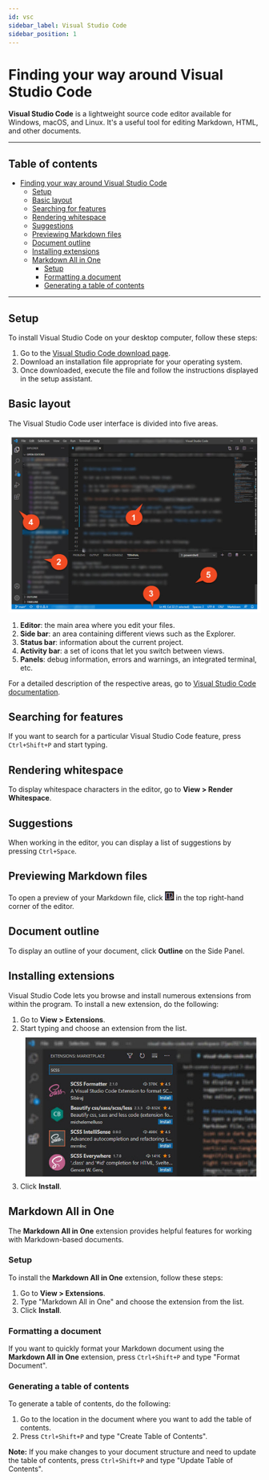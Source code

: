```yaml
---
id: vsc
sidebar_label: Visual Studio Code
sidebar_position: 1
---
```


Finding your way around Visual Studio Code
==========================================

**Visual Studio Code** is a lightweight source code editor available for Windows, macOS, and Linux. It's a useful tool for editing Markdown, HTML, and other documents.

----------------------

<h2 class="text-delta">Table of contents</h2>

- [Finding your way around Visual Studio Code](#finding-your-way-around-visual-studio-code)
  - [Setup](#setup)
  - [Basic layout](#basic-layout)
  - [Searching for features](#searching-for-features)
  - [Rendering whitespace](#rendering-whitespace)
  - [Suggestions](#suggestions)
  - [Previewing Markdown files](#previewing-markdown-files)
  - [Document outline](#document-outline)
  - [Installing extensions](#installing-extensions)
  - [Markdown All in One](#markdown-all-in-one)
    - [Setup](#setup-1)
    - [Formatting a document](#formatting-a-document)
    - [Generating a table of contents](#generating-a-table-of-contents)

----------------------

## Setup

To install Visual Studio Code on your desktop computer, follow these steps:

1. Go to the [Visual Studio Code download page](https://code.visualstudio.com).
2. Download an installation file appropriate for your operating system.
3. Once downloaded, execute the file and follow the instructions displayed in the setup assistant.

## Basic layout

The Visual Studio Code user interface is divided into five areas.

![Visual Studio Code user interface layout](../static/img/figures/vsc-layout.jpg)

1. **Editor**: the main area where you edit your files.
2. **Side bar**: an area containing different views such as the Explorer.
3. **Status bar**: information about the current project.
4. **Activity bar**: a set of icons that let you switch between views.
5. **Panels**: debug information, errors and warnings, an integrated terminal, etc.

For a detailed description of the respective areas, go to [Visual Studio Code documentation](https://code.visualstudio.com/docs/getstarted/userinterface).

## Searching for features

If you want to search for a particular Visual Studio Code feature, press `Ctrl+Shift+P` and start typing.

## Rendering whitespace
To display whitespace characters in the editor, go to **View > Render Whitespace**.

## Suggestions
When working in the editor, you can display a list of suggestions by pressing `Ctrl+Space`.

## Previewing Markdown files
To open a preview of your Markdown file, click ![The preview icon in Visual Studio Code](../static/img/figures/vsc-open-preview.jpg) in the top right-hand corner of the editor.

## Document outline

To display an outline of your document, click **Outline** on the Side Panel.

## Installing extensions

Visual Studio Code lets you browse and install numerous extensions from within the program. To install a new extension, do the following:

1. Go to **View > Extensions**.
2. Start typing and choose an extension from the list.
  ![Installing Visual Studio Code extensions](../static/img/figures/vsc-extensions.jpg)
3. Click **Install**.

## Markdown All in One

The **Markdown All in One** extension provides helpful features for working with Markdown-based documents.

### Setup

To install the **Markdown All in One** extension, follow these steps:
1. Go to **View > Extensions**.
2. Type "Markdown All in One" and choose the extension from the list.
3. Click **Install**.

### Formatting a document

If you want to quickly format your Markdown document using the **Markdown All in One** extension, press `Ctrl+Shift+P` and type "Format Document".

### Generating a table of contents

To generate a table of contents, do the following:
1. Go to the location in the document where you want to add the table of contents.
2. Press `Ctrl+Shift+P` and type "Create Table of Contents".

**Note:** If you make changes to your document structure and need to update the table of contents, press `Ctrl+Shift+P` and type "Update Table of Contents".